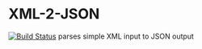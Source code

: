# XML-2-JSON
[![Build Status](https://travis-ci.org/intel-hpdd/xml-2-json.svg?branch=master)](https://travis-ci.org/intel-hpdd/xml-2-json)
parses simple XML input to JSON output
